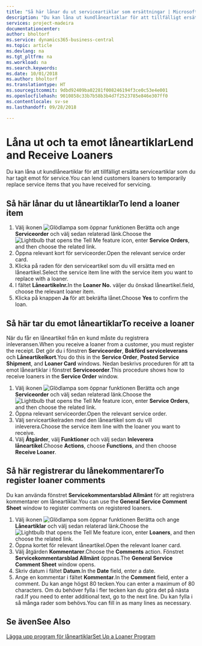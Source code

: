 ```yaml
---
title: "Så här lånar du ut serviceartiklar som ersättningar | Microsoft Docs"
description: "Du kan låna ut kundlåneartiklar för att tillfälligt ersätta serviceartiklar som du har tagit emot för service."
services: project-madeira
documentationcenter: 
author: bholtorf
ms.service: dynamics365-business-central
ms.topic: article
ms.devlang: na
ms.tgt_pltfrm: na
ms.workload: na
ms.search.keywords: 
ms.date: 10/01/2018
ms.author: bholtorf
ms.translationtype: HT
ms.sourcegitcommit: 9dbd92409ba02281f008246194f3ce0c53e4e001
ms.openlocfilehash: 9010858c33b7b58b3b4d7f2523785e846e307ff0
ms.contentlocale: sv-se
ms.lasthandoff: 09/28/2018

---
```

# <a name="lend-and-receive-loaners"></a><span data-ttu-id="8c1ab-103">Låna ut och ta emot låneartiklar</span><span class="sxs-lookup"><span data-stu-id="8c1ab-103">Lend and Receive Loaners</span></span>
<span data-ttu-id="8c1ab-104">Du kan låna ut kundlåneartiklar för att tillfälligt ersätta serviceartiklar som du har tagit emot för service.</span><span class="sxs-lookup"><span data-stu-id="8c1ab-104">You can lend customers loaners to temporarily replace service items that you have received for servicing.</span></span>  
  
## <a name="to-lend-a-loaner-item"></a><span data-ttu-id="8c1ab-105">Så här lånar du ut låneartiklar</span><span class="sxs-lookup"><span data-stu-id="8c1ab-105">To lend a loaner item</span></span>    
1. <span data-ttu-id="8c1ab-106">Välj ikonen ![Glödlampa som öppnar funktionen Berätta](media/ui-search/search_small.png "Berätta vad du vill göra") och ange **Serviceorder** och välj sedan relaterad länk.</span><span class="sxs-lookup"><span data-stu-id="8c1ab-106">Choose the ![Lightbulb that opens the Tell Me feature](media/ui-search/search_small.png "Tell me what you want to do") icon, enter **Service Orders**, and then choose the related link.</span></span>  
2. <span data-ttu-id="8c1ab-107">Öppna relevant kort för serviceorder.</span><span class="sxs-lookup"><span data-stu-id="8c1ab-107">Open the relevant service order card.</span></span>  
3. <span data-ttu-id="8c1ab-108">Klicka på raden för den serviceartikel som du vill ersätta med en låneartikel.</span><span class="sxs-lookup"><span data-stu-id="8c1ab-108">Select the service item line with the service item you want to replace with a loaner.</span></span>  
4. <span data-ttu-id="8c1ab-109">I fältet **Låneartikelnr.**</span><span class="sxs-lookup"><span data-stu-id="8c1ab-109">In the **Loaner No.**</span></span> <span data-ttu-id="8c1ab-110">väljer du önskad låneartikel.</span><span class="sxs-lookup"><span data-stu-id="8c1ab-110">field, choose the relevant loaner item.</span></span>  
5. <span data-ttu-id="8c1ab-111">Klicka på knappen **Ja** för att bekräfta lånet.</span><span class="sxs-lookup"><span data-stu-id="8c1ab-111">Choose **Yes** to confirm the loan.</span></span>  

## <a name="to-receive-a-loaner"></a><span data-ttu-id="8c1ab-112">Så här tar du emot låneartiklar</span><span class="sxs-lookup"><span data-stu-id="8c1ab-112">To receive a loaner</span></span>  
<span data-ttu-id="8c1ab-113">När du får en låneartikel från en kund måste du registrera inleveransen.</span><span class="sxs-lookup"><span data-stu-id="8c1ab-113">When you receive a loaner from a customer, you must register the receipt.</span></span> <span data-ttu-id="8c1ab-114">Det gör du i fönstren **Serviceorder**, **Bokförd serviceleverans** och **Låneartikelkort**.</span><span class="sxs-lookup"><span data-stu-id="8c1ab-114">You do this in the **Service Order**, **Posted Service Shipment**, and **Loaner Card** windows.</span></span> <span data-ttu-id="8c1ab-115">Nedan beskrivs proceduren för att ta emot låneartiklar i fönstret **Serviceoorder**.</span><span class="sxs-lookup"><span data-stu-id="8c1ab-115">This procedure shows how to receive loaners in the **Service Order** window.</span></span>  
  
1. <span data-ttu-id="8c1ab-116">Välj ikonen ![Glödlampa som öppnar funktionen Berätta](media/ui-search/search_small.png "Berätta vad du vill göra") och ange **Serviceorder** och välj sedan relaterad länk.</span><span class="sxs-lookup"><span data-stu-id="8c1ab-116">Choose the ![Lightbulb that opens the Tell Me feature](media/ui-search/search_small.png "Tell me what you want to do") icon, enter **Service Orders**, and then choose the related link.</span></span>  
2. <span data-ttu-id="8c1ab-117">Öppna relevant serviceorder.</span><span class="sxs-lookup"><span data-stu-id="8c1ab-117">Open the relevant service order.</span></span>  
3. <span data-ttu-id="8c1ab-118">Välj serviceartikelraden med den låneartikel som du vill inleverera.</span><span class="sxs-lookup"><span data-stu-id="8c1ab-118">Choose the service item line with the loaner you want to receive.</span></span>  
4. <span data-ttu-id="8c1ab-119">Välj **Åtgärder**, välj **Funktioner** och välj sedan **Inleverera låneartikel**.</span><span class="sxs-lookup"><span data-stu-id="8c1ab-119">Choose **Actions**, choose **Functions**, and then choose **Receive Loaner**.</span></span>  

## <a name="to-register-loaner-comments"></a><span data-ttu-id="8c1ab-120">Så här registrerar du lånekommentarer</span><span class="sxs-lookup"><span data-stu-id="8c1ab-120">To register loaner comments</span></span>  
<span data-ttu-id="8c1ab-121">Du kan använda fönstret **Servicekommentarsblad Allmänt** för att registrera kommentarer om låneartiklar.</span><span class="sxs-lookup"><span data-stu-id="8c1ab-121">You can use the **General Service Comment Sheet** window to register comments on registered loaners.</span></span>  
  
1. <span data-ttu-id="8c1ab-122">Välj ikonen ![Glödlampa som öppnar funktionen Berätta](media/ui-search/search_small.png "Berätta vad du vill göra") och ange **Låneartiklar** och välj sedan relaterad länk.</span><span class="sxs-lookup"><span data-stu-id="8c1ab-122">Choose the ![Lightbulb that opens the Tell Me feature](media/ui-search/search_small.png "Tell me what you want to do") icon, enter **Loaners**, and then choose the related link.</span></span>  
2. <span data-ttu-id="8c1ab-123">Öppna kortet för relevant låneartikel.</span><span class="sxs-lookup"><span data-stu-id="8c1ab-123">Open the relevant loaner card.</span></span>  
3. <span data-ttu-id="8c1ab-124">Välj åtgärden **Kommentarer**.</span><span class="sxs-lookup"><span data-stu-id="8c1ab-124">Choose the **Comments** action.</span></span> <span data-ttu-id="8c1ab-125">Fönstret **Servicekommentarsblad Allmänt** öppnas.</span><span class="sxs-lookup"><span data-stu-id="8c1ab-125">The **General Service Comment Sheet** window opens.</span></span>  
4. <span data-ttu-id="8c1ab-126">Skriv datum i fältet **Datum**.</span><span class="sxs-lookup"><span data-stu-id="8c1ab-126">In the **Date** field, enter a date.</span></span>  
5. <span data-ttu-id="8c1ab-127">Ange en kommentar i fältet **Kommentar**.</span><span class="sxs-lookup"><span data-stu-id="8c1ab-127">In the **Comment** field, enter a comment.</span></span> <span data-ttu-id="8c1ab-128">Du kan ange högst 80 tecken.</span><span class="sxs-lookup"><span data-stu-id="8c1ab-128">You can enter a maximum of 80 characters.</span></span> <span data-ttu-id="8c1ab-129">Om du behöver fylla i fler tecken kan du göra det på nästa rad.</span><span class="sxs-lookup"><span data-stu-id="8c1ab-129">If you need to enter additional text, go to the next line.</span></span> <span data-ttu-id="8c1ab-130">Du kan fylla i så många rader som behövs.</span><span class="sxs-lookup"><span data-stu-id="8c1ab-130">You can fill in as many lines as necessary.</span></span>  
  
## <a name="see-also"></a><span data-ttu-id="8c1ab-131">Se även</span><span class="sxs-lookup"><span data-stu-id="8c1ab-131">See Also</span></span>  
[<span data-ttu-id="8c1ab-132">Lägga upp program för låneartiklar</span><span class="sxs-lookup"><span data-stu-id="8c1ab-132">Set Up a Loaner Program</span></span>](service-how-setup-loaner-program.md)   

